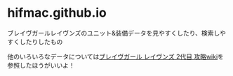 # hifmac.github.io

ブレイヴガールレイヴンズのユニット&装備データを見やすくしたり、検索しやすくしたりしたもの

他のいろいろなデータについては[ブレイヴガール レイヴンズ 2代目 攻略wiki](https://bravegirl2.wiki.fc2.com/)を参照したほうがいいよ！
